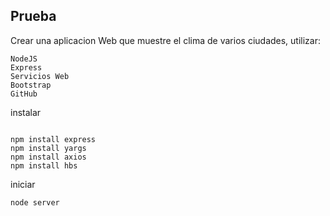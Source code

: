 ## Prueba
Crear una aplicacion Web que muestre el clima de varios ciudades, utilizar:
```
NodeJS
Express
Servicios Web
Bootstrap
GitHub
```
instalar
```

npm install express
npm install yargs
npm install axios
npm install hbs

```
iniciar
```
node server
```